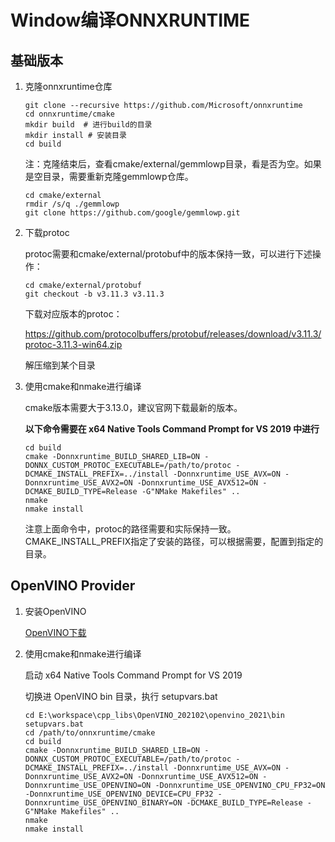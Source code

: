 # Window编译ONNXRUNTIME

## 基础版本

1. 克隆onnxruntime仓库

   ```shell
   git clone --recursive https://github.com/Microsoft/onnxruntime
   cd onnxruntime/cmake
   mkdir build  # 进行build的目录
   mkdir install # 安装目录
   cd build
   ```

   注：克隆结束后，查看cmake/external/gemmlowp目录，看是否为空。如果是空目录，需要重新克隆gemmlowp仓库。

   ```shell
   cd cmake/external
   rmdir /s/q ./gemmlowp
   git clone https://github.com/google/gemmlowp.git
   ```

2. 下载protoc

   protoc需要和cmake/external/protobuf中的版本保持一致，可以进行下述操作：

   ```shell
   cd cmake/external/protobuf
   git checkout -b v3.11.3 v3.11.3
   ```

   下载对应版本的protoc：

   https://github.com/protocolbuffers/protobuf/releases/download/v3.11.3/protoc-3.11.3-win64.zip

   解压缩到某个目录

3. 使用cmake和nmake进行编译

   cmake版本需要大于3.13.0，建议官网下载最新的版本。

   **以下命令需要在 x64 Native Tools Command Prompt for VS 2019 中进行**
   
   ```shell
   cd build
   cmake -Donnxruntime_BUILD_SHARED_LIB=ON -DONNX_CUSTOM_PROTOC_EXECUTABLE=/path/to/protoc -DCMAKE_INSTALL_PREFIX=../install -Donnxruntime_USE_AVX=ON -Donnxruntime_USE_AVX2=ON -Donnxruntime_USE_AVX512=ON -DCMAKE_BUILD_TYPE=Release -G"NMake Makefiles" ..
   nmake
   nmake install
   ```
   
   注意上面命令中，protoc的路径需要和实际保持一致。CMAKE_INSTALL_PREFIX指定了安装的路径，可以根据需要，配置到指定的目录。

## OpenVINO Provider

1. 安装OpenVINO

   [OpenVINO下载](!https://software.intel.com/content/www/us/en/develop/tools/openvino-toolkit/download.html#operatingsystem=Windows&#distributions=Web%20&%20Local%20(recommended)&#options=Local)

2. 使用cmake和nmake进行编译

   启动 x64 Native Tools Command Prompt for VS 2019

   切换进 OpenVINO bin 目录，执行 setupvars.bat

   ```shell
   cd E:\workspace\cpp_libs\OpenVINO_202102\openvino_2021\bin
   setupvars.bat
   cd /path/to/onnxruntime/cmake
   cd build
   cmake -Donnxruntime_BUILD_SHARED_LIB=ON -DONNX_CUSTOM_PROTOC_EXECUTABLE=/path/to/protoc -DCMAKE_INSTALL_PREFIX=../install -Donnxruntime_USE_AVX=ON -Donnxruntime_USE_AVX2=ON -Donnxruntime_USE_AVX512=ON -Donnxruntime_USE_OPENVINO=ON -Donnxruntime_USE_OPENVINO_CPU_FP32=ON -Donnxruntime_USE_OPENVINO_DEVICE=CPU_FP32 -Donnxruntime_USE_OPENVINO_BINARY=ON -DCMAKE_BUILD_TYPE=Release -G"NMake Makefiles" ..
   nmake
   nmake install
   ```

   